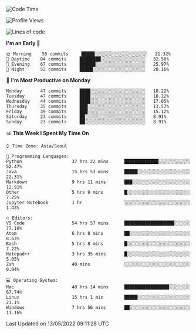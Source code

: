<!--START_SECTION:waka-->
![Code Time](http://img.shields.io/badge/Code%20Time-475%20hrs%2044%20mins-blue)

![Profile Views](http://img.shields.io/badge/Profile%20Views-12-blue)

![Lines of code](https://img.shields.io/badge/From%20Hello%20World%20I%27ve%20Written-1%20Million%20lines%20of%20code-blue)

**I'm an Early 🐤** 

```text
🌞 Morning    55 commits     █████░░░░░░░░░░░░░░░░░░░░   21.32% 
🌆 Daytime    84 commits     ████████░░░░░░░░░░░░░░░░░   32.56% 
🌃 Evening    67 commits     ██████░░░░░░░░░░░░░░░░░░░   25.97% 
🌙 Night      52 commits     █████░░░░░░░░░░░░░░░░░░░░   20.16%

```
📅 **I'm Most Productive on Monday** 

```text
Monday       47 commits     ████░░░░░░░░░░░░░░░░░░░░░   18.22% 
Tuesday      47 commits     ████░░░░░░░░░░░░░░░░░░░░░   18.22% 
Wednesday    44 commits     ████░░░░░░░░░░░░░░░░░░░░░   17.05% 
Thursday     35 commits     ███░░░░░░░░░░░░░░░░░░░░░░   13.57% 
Friday       39 commits     ███░░░░░░░░░░░░░░░░░░░░░░   15.12% 
Saturday     23 commits     ██░░░░░░░░░░░░░░░░░░░░░░░   8.91% 
Sunday       23 commits     ██░░░░░░░░░░░░░░░░░░░░░░░   8.91%

```


📊 **This Week I Spent My Time On** 

```text
⌚︎ Time Zone: Asia/Seoul

💬 Programming Languages: 
Python                   37 hrs 22 mins      █████████████░░░░░░░░░░░░   52.47% 
Java                     15 hrs 53 mins      █████░░░░░░░░░░░░░░░░░░░░   22.31% 
Markdown                 9 hrs 11 mins       ███░░░░░░░░░░░░░░░░░░░░░░   12.91% 
Other                    5 hrs 9 mins        █░░░░░░░░░░░░░░░░░░░░░░░░   7.25% 
Jupyter Notebook         1 hr                ░░░░░░░░░░░░░░░░░░░░░░░░░   1.43%

🔥 Editors: 
VS Code                  54 hrs 57 mins      ███████████████████░░░░░░   77.16% 
Atom                     6 hrs 8 mins        ██░░░░░░░░░░░░░░░░░░░░░░░   8.63% 
Bash                     5 hrs 8 mins        █░░░░░░░░░░░░░░░░░░░░░░░░   7.22% 
Notepad++                3 hrs 35 mins       █░░░░░░░░░░░░░░░░░░░░░░░░   5.05% 
Zsh                      40 mins             ░░░░░░░░░░░░░░░░░░░░░░░░░   0.94%

💻 Operating System: 
Mac                      48 hrs 14 mins      █████████████████░░░░░░░░   67.74% 
Linux                    15 hrs 1 min        █████░░░░░░░░░░░░░░░░░░░░   21.1% 
Windows                  7 hrs 56 mins       ██░░░░░░░░░░░░░░░░░░░░░░░   11.16%

```


 Last Updated on 13/05/2022 09:11:28 UTC
<!--END_SECTION:waka-->
